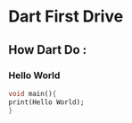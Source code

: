 # Dart First Drive
## How Dart Do :
### Hello World
```dart
void main(){
print(Hello World);
}
``` 
